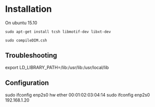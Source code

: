# Installation
On ubuntu 15.10

	sudo apt-get install tcsh libmotif-dev libxt-dev

	sudo compileDIM.csh

## Troubleshooting
export LD_LIBRARY_PATH=/lib:/usr/lib:/usr/local/lib


## Configuration
sudo ifconfig enp2s0 hw ether 00:01:02:03:04:14
sudo ifconfig enp2s0 192.168.1.20

